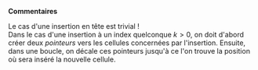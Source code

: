 **Commentaires**  

Le cas d'une insertion en tête est trivial !  
Dans le cas d'une insertion à un index quelconque $k\gt 0$, on doit d'abord créer
deux *pointeurs* vers les cellules concernées par l'insertion. Ensuite,
dans une boucle, on décale ces pointeurs jusqu'à ce l'on trouve la position 
où sera inséré la nouvelle cellule.
